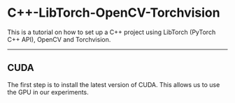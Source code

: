 # C++-LibTorch-OpenCV-Torchvision
This is a tutorial on how to set up a C++ project using LibTorch (PyTorch C++ API), OpenCV and Torchvision.

------
## CUDA

The first step is to install the latest version of CUDA. This allows us to use the GPU in our experiments.
